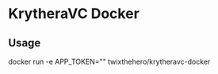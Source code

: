 # KrytheraVC Docker

## Usage

docker run -e APP_TOKEN="<YOUR TOKEN HERE>" twixthehero/krytheravc-docker
